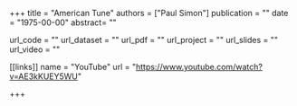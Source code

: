+++
title = "American Tune"
authors = ["Paul Simon"]
publication = ""
date = "1975-00-00"
abstract= ""

url_code = ""
url_dataset = ""
url_pdf = ""
url_project = ""
url_slides = ""
url_video = ""

[[links]]
    name = "YouTube"
    url = "https://www.youtube.com/watch?v=AE3kKUEY5WU"

+++